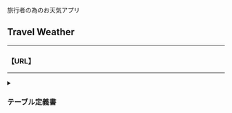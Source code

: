 <p>旅行者の為のお天気アプリ</p>
<h2>Travel Weather</h2>

---

<h3>【URL】</h3>
<p></p>

---

<details>
<summary><h3>テーブル定義書</h3></summary>

PK - Primary Key<br>
FK - Foreign Key<br>
UQ - Unique Key<br>

【cities】
| カラム名 | データ型 | NULL | 制約 | 初期値 | AUTO INCREMENT | INDEX |
|----|----|----|----|----|----|----|
| id | int | NO | PK | - | ◯ | - |
| name | varchar | NO | UQ | - | - | ◯ |
| country_id | int | NO | FK | - | - | ◯ |

【countries】
| カラム名 | データ型 | NULL | 制約 | 初期値 | AUTO INCREMENT | INDEX |
|----|----|----|----|----|----|----|
| id | int | NO | PK | - | ◯ | - |
| name | varchar | NO | UQ | - | - | ◯ |

【date_times】
| カラム名 | データ型 | NULL | 制約 | 初期値 | AUTO INCREMENT | INDEX |
|----|----|----|----|----|----|----|
| id | int | NO | PK | - | ◯ | - |
| date_time | datetime | NO | - | - | - | - |

【weathers】
| カラム名 | データ型 | NULL | 制約 | 初期値 | AUTO INCREMENT | INDEX |
|----|----|----|----|----|----|----|
| city_id | int | NO | PK,FK | - | - | ◯ |
| date_time_id | int | NO | PK,FK | - | - | ◯ |
| weather | varchar | NO | - | - | - | - |
| temp | float | NO | - | - | - | - |
| temp_max | float | NO | - | - | - | - |
| temp_min | float | NO | - | - | - | - |
| humidity | int | NO | - | - | - | - |
| description | varchar | NO | - | - | - | - |
| alert | text | NO | - | - | - | - |
| created_at | datetime | NO | - | - | - | - |
| updated_at | datetime | NO | - | - | - | - |

</details>
